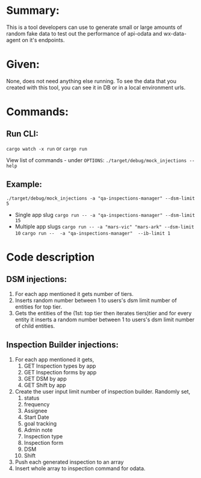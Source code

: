 # Summary:

This is a tool developers can use to generate small or large amounts of random fake data to test out the performance of api-odata and wx-data-agent on it's endpoints.

# Given:

None, does not need anything else running. To see the data that you created with this tool, you can see it in DB or in a local environment urls.

# Commands:

## Run CLI:

`cargo watch -x run` or `cargo run`

View list of commands - under `OPTIONS`:
`./target/debug/mock_injections --help`

## Example:

`./target/debug/mock_injections -a "qa-inspections-manager" --dsm-limit 5`

- Single app slug
  `cargo run -- -a "qa-inspections-manager" --dsm-limit 15`
- Multiple app slugs
  `cargo run -- -a "mars-vic" "mars-ark" --dsm-limit 10`
  `cargo run --  -a "qa-inspections-manager"  --ib-limit 1`  

# Code description

## DSM injections:

1. For each app mentioned it gets number of tiers.
1. Inserts random number between 1 to users's dsm limit number of entities for top tier.
1. Gets the entities of the (1st: top tier then iterates tiers)tier and for every entity it inserts a random number between 1 to users's dsm limit number of child entities.

## Inspection Builder injections:

1. For each app mentioned it gets,
   1. GET Inspection types by app
   1. GET Inspection forms by app
   1. GET DSM by app
   1. GET Shift by app
1. Create the user input limit number of inspection builder. Randomly set,
   1. status
   1. frequency
   1. Assignee
   1. Start Date
   1. goal tracking
   1. Admin note
   1. Inspection type
   1. Inspection form
   1. DSM
   1. Shift
1. Push each generated inspection to an array
1. Insert whole array to inspection command for odata.
